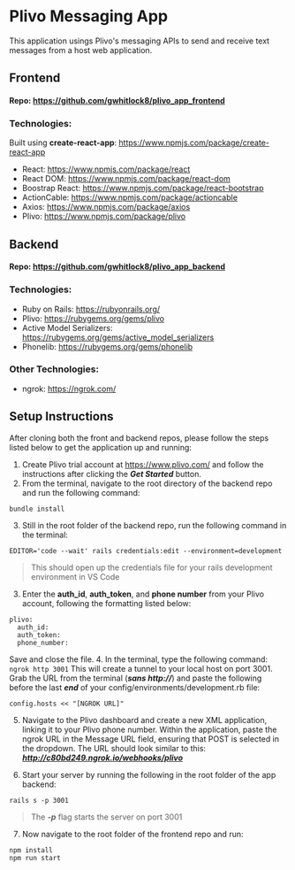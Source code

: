 # Plivo Messaging App
This application usings Plivo's messaging APIs to send and receive text messages from a host web application.

## Frontend
#### Repo: https://github.com/gwhitlock8/plivo_app_frontend
### Technologies:
Built using **create-react-app**: https://www.npmjs.com/package/create-react-app
- React: https://www.npmjs.com/package/react
- React DOM: https://www.npmjs.com/package/react-dom
- Boostrap React: https://www.npmjs.com/package/react-bootstrap
- ActionCable: https://www.npmjs.com/package/actioncable
- Axios: https://www.npmjs.com/package/axios
- Plivo: https://www.npmjs.com/package/plivo

## Backend
#### Repo: https://github.com/gwhitlock8/plivo_app_backend
### Technologies:
- Ruby on Rails: https://rubyonrails.org/
- Plivo: https://rubygems.org/gems/plivo
- Active Model Serializers: https://rubygems.org/gems/active_model_serializers
- Phonelib: https://rubygems.org/gems/phonelib

### Other Technologies:
- ngrok: https://ngrok.com/

## Setup Instructions

After cloning both the front and backend repos, please follow the steps listed below to get the application up and running:
1. Create Plivo trial account at https://www.plivo.com/ and follow the instructions after clicking the ***Get Started*** button.
2.  From the terminal, navigate to the root directory of the backend repo and run the following command:
```
bundle install
```
3. Still in the root folder of the backend repo, run the following command in the terminal:
```
EDITOR='code --wait' rails credentials:edit --environment=development
```
> This should open up the credentials file for your rails development environment in VS Code

3. Enter the **auth_id**, **auth_token**, and **phone number** from your Plivo account, following the formatting listed below:
```
plivo:
  auth_id:
  auth_token:
  phone_number:
```
Save and close the file.
4. In the terminal, type the following command:
```ngrok http 3001```
This will create a tunnel to your local host on port 3001. Grab the URL from the terminal (***sans http://***) and paste the following before the last ***end*** of your config/environments/development.rb file:
```
config.hosts << "[NGROK URL]"
```
5. Navigate to the Plivo dashboard and create a new XML application, linking it to your Plivo phone number. Within the application, paste the ngrok URL in the Message URL field, ensuring that POST is selected in the dropdown. The URL should look similar to this: ***http://c80bd249.ngrok.io/webhooks/plivo***

6. Start your server by running the following in the root folder of the app backend:
```
rails s -p 3001
```
>The ***-p*** flag starts the server on port 3001

7. Now navigate to the root folder of the frontend repo and run:
```
npm install
npm run start
```

